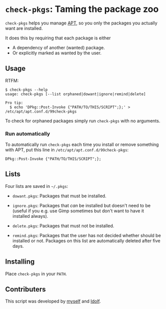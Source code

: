 # `check-pkgs`: Taming the package zoo

`check-pkgs` helps you manage [APT](https://wiki.debian.org/Apt), so you only
the packages you actually want are installed.

It does this by requiring that each package is either

 - A dependency of another (wanted) package.
 - Or explicitly marked as wanted by the user.

## Usage

RTFM:

```
$ check-pkgs --help
usage: check-pkgs [--list orphaned|dowant|ignore|remind|delete]

Pro tip:
  $ echo 'DPkg::Post-Invoke {"PATH/TO/THIS/SCRIPT";};' > /etc/apt/apt.conf.d/99check-pkgs
```

To check for orphaned packages simply run `check-pkgs` with no arguments.

### Run automatically

To automatically run `check-pkgs` each time you install or remove something with
APT, put this line in `/etc/apt/apt.conf.d/99check-pkgs`:

```
DPkg::Post-Invoke {"PATH/TO/THIS/SCRIPT";};
```

## Lists

Four lists are saved in `~/.pkgs`:

 - `dowant.pkgs`: Packages that must be installed.

 - `ignore.pkgs`: Packages that *can* be installed but doesn't need to be
   (useful if you e.g. use Gimp sometimes but don't want to have it installed
   always).

 - `delete.pkgs`: Packages that must not be installed.

 - `remind.pkgs`: Packages that the user has not decided whether should be
   installed or not.  Packages on this list are automatically deleted after
   five days.

## Installing

Place `check-pkgs` in your `PATH`.

## Contributers

This script was developed by [myself](https://github.com/br0ns) and
[Idolf](https://github.com/idolf).
